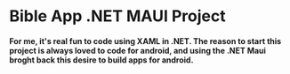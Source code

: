 # Bible App .NET MAUI Project
#### For me, it's real fun to code using XAML in .NET. The reason to start this project is always loved to code for android, and using the .NET Maui broght back this desire to build apps for android.
